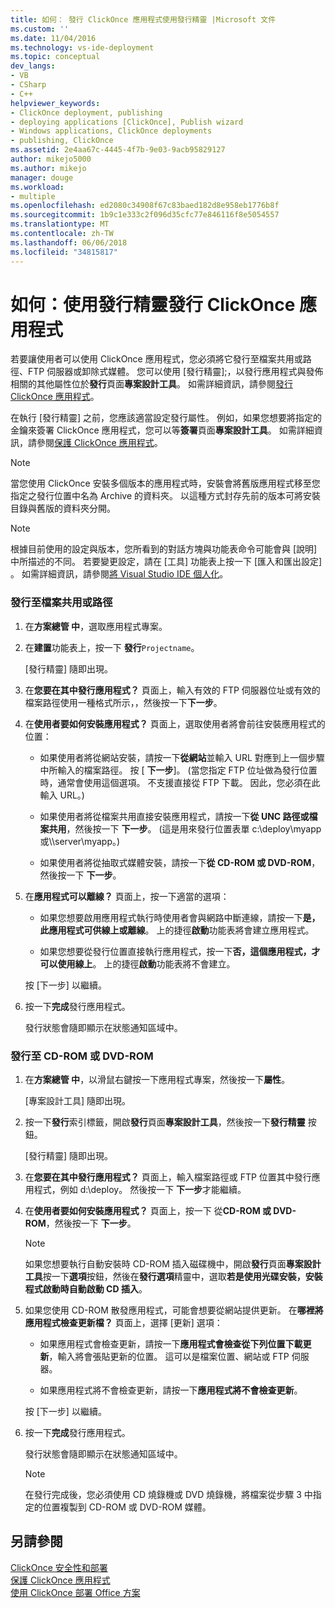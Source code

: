 ```yaml
---
title: 如何： 發行 ClickOnce 應用程式使用發行精靈 |Microsoft 文件
ms.custom: ''
ms.date: 11/04/2016
ms.technology: vs-ide-deployment
ms.topic: conceptual
dev_langs:
- VB
- CSharp
- C++
helpviewer_keywords:
- ClickOnce deployment, publishing
- deploying applications [ClickOnce], Publish wizard
- Windows applications, ClickOnce deployments
- publishing, ClickOnce
ms.assetid: 2e4aa67c-4445-4f7b-9e03-9acb95829127
author: mikejo5000
ms.author: mikejo
manager: douge
ms.workload:
- multiple
ms.openlocfilehash: ed2080c34908f67c83baed182d8e958eb1776b8f
ms.sourcegitcommit: 1b9c1e333c2f096d35cfc77e846116f8e5054557
ms.translationtype: MT
ms.contentlocale: zh-TW
ms.lasthandoff: 06/06/2018
ms.locfileid: "34815817"
---
```

# <a name="how-to-publish-a-clickonce-application-using-the-publish-wizard"></a>如何：使用發行精靈發行 ClickOnce 應用程式
若要讓使用者可以使用 ClickOnce 應用程式，您必須將它發行至檔案共用或路徑、FTP 伺服器或卸除式媒體。 您可以使用 [發行精靈];，以發行應用程式與發佈相關的其他屬性位於**發行**頁面**專案設計工具**。 如需詳細資訊，請參閱[發行 ClickOnce 應用程式](../deployment/publishing-clickonce-applications.md)。  
  
 在執行 [發行精靈] 之前，您應該適當設定發行屬性。 例如，如果您想要將指定的金鑰來簽署 ClickOnce 應用程式，您可以等**簽署**頁面**專案設計工具**。 如需詳細資訊，請參閱[保護 ClickOnce 應用程式](../deployment/securing-clickonce-applications.md)。  
  
> [!NOTE]
>  當您使用 ClickOnce 安裝多個版本的應用程式時，安裝會將舊版應用程式移至您指定之發行位置中名為 Archive 的資料夾。 以這種方式封存先前的版本可將安裝目錄與舊版的資料夾分開。  
  
> [!NOTE]
>  根據目前使用的設定與版本，您所看到的對話方塊與功能表命令可能會與 [說明] 中所描述的不同。 若要變更設定，請在 [工具]  功能表上按一下 [匯入和匯出設定]  。 如需詳細資訊，請參閱[將 Visual Studio IDE 個人化](../ide/personalizing-the-visual-studio-ide.md)。  
  
### <a name="to-publish-to-a-file-share-or-path"></a>發行至檔案共用或路徑  
  
1.  在**方案總管 中**，選取應用程式專案。  
  
2.  在**建置**功能表上，按一下 **發行**`Projectname`。  
  
     [發行精靈] 隨即出現。  
  
3.  在**您要在其中發行應用程式？** 頁面上，輸入有效的 FTP 伺服器位址或有效的檔案路徑使用一種格式所示，，然後按一下**下一步**。  
  
4.  在**使用者要如何安裝應用程式？** 頁面上，選取使用者將會前往安裝應用程式的位置：  
  
    -   如果使用者將從網站安裝，請按一下**從網站**並輸入 URL 對應到上一個步驟中所輸入的檔案路徑。 按 [ **下一步**]。 (當您指定 FTP 位址做為發行位置時，通常會使用這個選項。 不支援直接從 FTP 下載。 因此，您必須在此輸入 URL。)  
  
    -   如果使用者將從檔案共用直接安裝應用程式，請按一下**從 UNC 路徑或檔案共用**，然後按一下 **下一步**。 (這是用來發行位置表單 c:\deploy\myapp 或\\\server\myapp。)  
  
    -   如果使用者將從抽取式媒體安裝，請按一下**從 CD-ROM 或 DVD-ROM**，然後按一下 **下一步**。  
  
5.  在**應用程式可以離線？** 頁面上，按一下適當的選項：  
  
    -   如果您想要啟用應用程式執行時使用者會與網路中斷連線，請按一下**是，此應用程式可供線上或離線**。 上的捷徑**啟動**功能表將會建立應用程式。  
  
    -   如果您想要從發行位置直接執行應用程式，按一下**否，這個應用程式，才可以使用線上**。 上的捷徑**啟動**功能表將不會建立。  
  
     按 [下一步]  以繼續。  
  
6.  按一下**完成**發行應用程式。  
  
     發行狀態會隨即顯示在狀態通知區域中。  
  
### <a name="to-publish-to-a-cd-rom-or-dvd-rom"></a>發行至 CD-ROM 或 DVD-ROM  
  
1.  在**方案總管 中**，以滑鼠右鍵按一下應用程式專案，然後按一下**屬性**。  
  
     [專案設計工具] 隨即出現。  
  
2.  按一下**發行**索引標籤，開啟**發行**頁面**專案設計工具**，然後按一下**發行精靈** 按鈕。  
  
     [發行精靈] 隨即出現。  
  
3.  在**您要在其中發行應用程式？** 頁面上，輸入檔案路徑或 FTP 位置其中發行應用程式，例如 d:\deploy。 然後按一下 **下一步**才能繼續。  
  
4.  在**使用者要如何安裝應用程式？** 頁面上，按一下 從**CD-ROM 或 DVD-ROM**，然後按一下 **下一步**。  
  
    > [!NOTE]
    >  如果您想要執行自動安裝時 CD-ROM 插入磁碟機中，開啟**發行**頁面**專案設計工具**按一下**選項**按鈕，然後在**發行選項**精靈中，選取**若是使用光碟安裝，安裝程式啟動時自動啟動 CD 插入**。  
  
5.  如果您使用 CD-ROM 散發應用程式，可能會想要從網站提供更新。 在**哪裡將應用程式檢查更新檔？** 頁面上，選擇 [更新] 選項：  
  
    -   如果應用程式會檢查更新，請按一下**應用程式會檢查從下列位置下載更新**，輸入將會張貼更新的位置。 這可以是檔案位置、網站或 FTP 伺服器。  
  
    -   如果應用程式將不會檢查更新，請按一下**應用程式將不會檢查更新**。  
  
     按 [下一步]  以繼續。  
  
6.  按一下**完成**發行應用程式。  
  
     發行狀態會隨即顯示在狀態通知區域中。  
  
    > [!NOTE]
    >  在發行完成後，您必須使用 CD 燒錄機或 DVD 燒錄機，將檔案從步驟 3 中指定的位置複製到 CD-ROM 或 DVD-ROM 媒體。  
  
## <a name="see-also"></a>另請參閱  
 [ClickOnce 安全性和部署](../deployment/clickonce-security-and-deployment.md)   
 [保護 ClickOnce 應用程式](../deployment/securing-clickonce-applications.md)   
 [使用 ClickOnce 部署 Office 方案](../vsto/deploying-an-office-solution-by-using-clickonce.md)